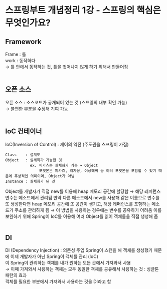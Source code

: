 # 스프링부트 개념정리 1강 - 스프링의 핵심은 무엇인가요?
## Framework
Frame : 틀  
work : 동작하다  
→ 틀 안에서 동작하는 것, 틀을 벗어나지 않게 하기 위해서 만들어짐  
<br>

## 오픈 소스
오픈 소스 : 소스코드가 공개되어 있는 것 (스프링의 내부 확인 가능)  
→ 불편한 부분을 수정해 기여 가능  
<br>

## IoC 컨테이너
IoC(Inversion of Control) : 제어의 역전 (주도권을 스프링이 가짐)  
```
Class    : 설계도
Object   : 실체화가 가능한 것 
           ex. 피카츄는 실체화가 가능 → Object
               포켓몬은 피카츄, 리자몽, 이상해씨 등 여러 포켓몬을 포함할 수 있기 때문에 추상적인 의미이며, Object가 아님
Instance : 실체화가 된 것
```
Object를 개발자가 직접 new를 이용해 heap 메모리 공간에 할당함 → 해당 레퍼런스 변수는 메소드에서 관리됨
만약 다른 메소드에서 new를 사용해 같은 이름으로 변수를 또 생성한다면 heap 메모리 공간에 또 공간이 생기고, 해당 레퍼런스를 포함하는 메소드가 주소를 관리하게 됨
→ 이 방법을 사용하는 경우에는 변수를 공유하기 어려움
이를 보완하기 위해 Spring이 IoC를 이용해 여러 Object를 읽어 객체들을 직접 생성해 줌  
<br>

## DI 
DI (Dependency Injection) : 의존성 주입
Spring이 스캔을 해 객체를 생성했기 때문에 이제 개발자가 아닌 Spring이 객체를 관리 (IoC)  
이 Spring이 관리하는 객체를 내가 원하는 모든 곳에서 가져와서 사용  
→ 이때 가져와서 사용하는 객체는 모두 동일한 객체를 공유해서 사용하는 것 : 싱글톤 패턴의 효과  
객체를 필요한 부분에서 가져와서 사용하는 것을 DI라고 함
